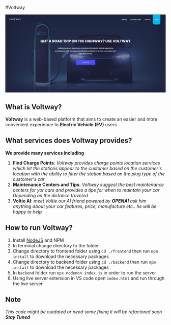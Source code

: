 #Voltway

![Voltway Image](./frontend/assets/images/voltway_home.jpg)

## What is Voltway? 

**Voltway** is a web-based platform that aims to create an easier and more convenient experience to **Electric Vehicle (EV)** users 

## What services does Voltway provides?

**We provide many services including**

1. **Find Charge Points**: *Voltway provides charge points location services which let the stations appear to the customer based on the customer's location with the ability to filter the station based on the plug type of the customer's car*
2. **Maintenance Centers and Tips**: *Voltway suggest the best maintenance centers for yor cars and provides a tips for when to maintain your car Depending on the distance traveled*
3. **Voltie AI**: *meet Voltie our AI friend powered by **OPENAI** ask him anything about your car features, price, manufacture etc.. he will be happy to help*

## How to run Voltway?

1. Install [NodeJS](https://nodejs.org/en) and NPM 
2. In terminal change directory to the folder 
3. Change directory to frontend folder using `cd ./frontend` then run `npm install` to download the necessary packages
4. Change directory to backend folder using `cd ./backend` then run `npm install` to download the necessary packages
5. In `backend` folder run `npx nodemon index.js` in order to run the server
6. Using live server extension in VS code open `index.html` and run through the live server 

## Note

*This code might be outdated or need some fixing it will be refactored soon **Stay Tuned***